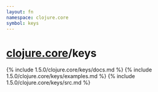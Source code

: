 ```yaml
---
layout: fn
namespace: clojure.core
symbol: keys
---
```


# [clojure.core](../)/keys

{% include 1.5.0/clojure.core/keys/docs.md %}
{% include 1.5.0/clojure.core/keys/examples.md %}
{% include 1.5.0/clojure.core/keys/src.md %}


